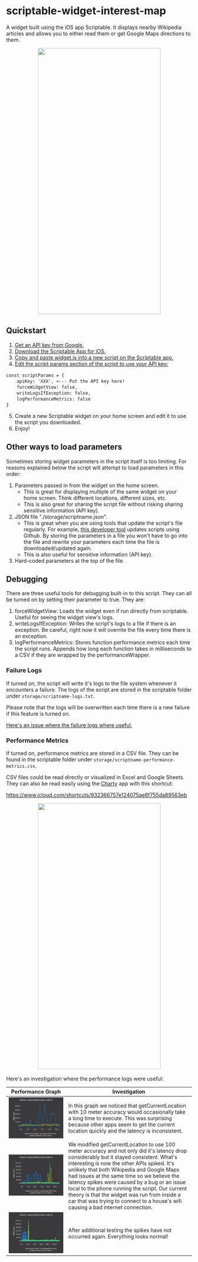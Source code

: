 # scriptable-widget-interest-map

A widget built using the iOS app Scriptable. It displays nearby Wikipedia articles and allows you to either read them or get Google Maps directions to them.

<p align="center">
	<img src="media/D43ECEA3-0EF5-494B-A668-9954258A37D5.gif" width="333" height="720"/>
</p>

## Quickstart

1. [Get an API key from Google.](https://developers.google.com/maps/documentation/javascript/get-api-key)
2. [Download the Scriptable App for iOS.](https://scriptable.app/)
3. [Copy and paste widget.js into a new script on the Scriptable app.](https://raw.githubusercontent.com/bring-larry-to-life/scriptable-widget-interest-map/main/widget.js)
4. [Edit the script params section of the script to use your API key:](https://github.com/bring-larry-to-life/scriptable-widget-interest-map/blob/c770af05d7299316b4dd38d7accdeb8d0f2aabf1/widget.js#L13-L16)
```
const scriptParams = {
	apiKey: 'XXX', <--- Put the API key here!
	forceWidgetView: false,
	writeLogsIfException: false,
	logPerformanceMetrics: false
}
```
5. Create a new Scriptable widget on your home screen and edit it to use the script you downloaded.
6. Enjoy!

## Other ways to load parameters

Sometimes storing widget parameters in the script itself is too limiting. For reasons explained below the script will attempt to load parameters in this order:

 1. Parameters passed in from the widget on the home screen.
    * This is great for displaying multiple of the same widget on your home screen. Think different locations, different sizes, etc.
    * This is also great for sharing the script file without risking sharing sensitive information (API key).
 2. JSON file "./storage/scriptname.json".
    * This is great when you are using tools that update the script's file regularly. For example, [this developer tool](https://github.com/stanleyrya/scriptable-script-updater) updates scripts using Github. By storing the parameters in a file you won't have to go into the file and rewrite your parameters each time the file is downloaded/updated again.
    * This is also useful for sensitive information (API key).
 3. Hard-coded parameters at the top of the file.

## Debugging

There are three useful tools for debugging built-in to this script. They can all be turned on by setting their parameter to true. They are:

1. forceWidgetView: Loads the widget even if run directly from scriptable. Useful for seeing the widget view's logs.
2. writeLogsIfException: Writes the script's logs to a file if there is an exception. Be careful, right now it will overrite the file every time there is an exception.
3. logPerformanceMetrics: Stores function performance metrics each time the script runs. Appends how long each function takes in milliseconds to a CSV if they are wrapped by the performanceWrapper.

### Failure Logs
If turned on, the script will write it's logs to the file system whenever it encounters a failure. The logs of the script are stored in the scriptable folder under `storage/scriptname-logs.txt`.

Please note that the logs will be overwritten each time there is a new failure if this feature is turned on.

[Here's an issue where the failure logs where useful.](https://github.com/bring-larry-to-life/scriptable-widget-interest-map/issues/12)

### Performance Metrics
If turned on, performance metrics are stored in a CSV file. They can be found in the scriptable folder under `storage/scriptname-performance-metrics.csv`.

CSV files could be read directly or visualized in Excel and Google Sheets. They can also be read easily using the [Charty](https://chartyios.app/) app with this shortcut:

https://www.icloud.com/shortcuts/932366757e124075ae6f755da89563eb

<p align="center">
	<img src="media/0F9651FC-E5F9-43FD-A1A5-5FA6B1FF395D.gif" width="333" height="720"/>
</p>

Here's an investigation where the performance logs were useful:

|  Performance Graph   |   Investigation  |
| --- | --- |
| ![A graph depicting getCurrentLocation taking much longer than the other APIs](media/BB6E2934-E843-4F2F-9668-3C4890FA22DD.png?raw=true "getCurrentLocation Latency with 10 meter accuracy") | In this graph we noticed that getCurrentLocation with 10 meter accuracy would occasionally take a long time to execute. This was surprising because other apps seem to get the current location quickly and the latency is inconsistent. |
| ![A graph depicting getCurrentLocation taking less time consistently after being set to 100 meters. The other APIs have a blip with higher latency but that's believed to be related to internet access.](media/94455C7B-176B-4DA3-8754-A4CDC5AB482A.png?raw=true "getCurrentLocation Latency with 100 meter accuracy in the second half") | We modified getCurrentLocation to use 100 meter accuracy and not only did it's latency drop considerably but it stayed consistent. What's interesting is now the other APIs spiked. It's unlikely that both Wikipedia and Google Maps had issues at the same time so we believe the latency spikes were caused by a bug or an issue local to the phone running the script. Our current theory is that the widget was run from inside a car that was trying to connect to a house's wifi causing a bad internet connection. |
| ![A graph depicting all APIs with normal latency.](media/B6B02EBA-BCE4-45BC-A7B1-15C5B5363CBF.png?raw=true "APIs are back to normal latency") | After additional testing the spikes have not occurred again. Everything looks normal! |
